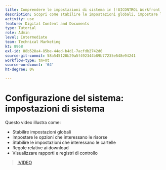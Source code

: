 ```yaml
---
title: Comprendere le impostazioni di sistema in [!UICONTROL Workfront DAM]
description: Scopri come stabilire le impostazioni globali, impostare le opzioni delle risorse, stabilire le impostazioni delle cartelle, eseguire le regole di download e visualizzare i rapporti e i registri di controllo in [!UICONTROL Workfront DAM].
activity: use
feature: Digital Content and Documents
type: Tutorial
role: Admin
level: Intermediate
team: Technical Marketing
kt: 8968
exl-id: 88b528a4-85be-44ed-b4d1-7acfdb2742d0
source-git-commit: 58a545120b29a5f492344b89b77235e548e94241
workflow-type: tm+mt
source-wordcount: '64'
ht-degree: 0%

---
```


# Configurazione del sistema: impostazioni di sistema

Questo video illustra come:

* Stabilire impostazioni globali
* Impostare le opzioni che interessano le risorse
* Stabilire le impostazioni che interessano le cartelle
* Regole relative ai download
* Visualizzare rapporti e registri di controllo

>[!VIDEO](https://video.tv.adobe.com/v/335231/?quality=12)
